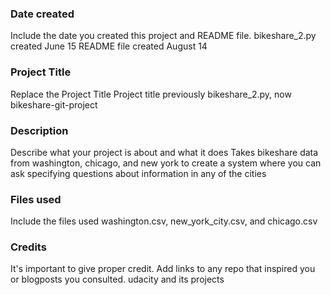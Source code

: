 ### Date created
Include the date you created this project and README file.
bikeshare_2.py created June 15
README file created August 14
### Project Title
Replace the Project Title
Project title previously bikeshare_2.py, now bikeshare-git-project
### Description
Describe what your project is about and what it does
Takes bikeshare data from washington, chicago, and new york to create a system where you can ask specifying questions about information in any of the cities
### Files used
Include the files used
washington.csv, new_york_city.csv, and chicago.csv
### Credits
It's important to give proper credit. Add links to any repo that inspired you or blogposts you consulted.
udacity and its projects
